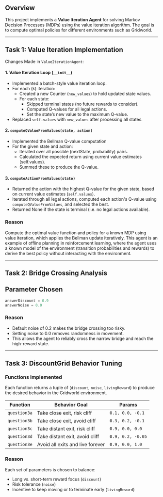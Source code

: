 ## Overview

This project implements a **Value Iteration Agent** for solving Markov Decision Processes (MDPs) using the value iteration algorithm. The goal is to compute optimal policies for different environments such as Gridworld.

---

## Task 1: Value Iteration Implementation

Changes Made in `ValueIterationAgent`:

#### 1. Value Iteration Loop (`__init__`)
* Implemented a batch-style value iteration loop.
* For each (k) iteration:
  * Created a new Counter (`new_values`) to hold updated state values.
  * For each state:
    * Skipped terminal states (no future rewards to consider).
    * Computed Q-values for all legal actions.
    * Set the state’s new value to the maximum Q-value.
* Replaced `self.values` with `new_values` after processing all states.

#### 2. `computeQValueFromValues(state, action)`
* Implemented the Bellman Q-value computation
* For the given state and action:
  * Iterated over all possible (nextState, probability) pairs.
  * Calculated the expected return using current value estimates (self.values).
  * Summed these to produce the Q-value.

#### 3. `computeActionFromValues(state)`
* Returned the action with the highest Q-value for the given state, based on current value estimates (`self.values`).
* Iterated through all legal actions, computed each action's Q-value using `computeQValueFromValues`, and selected the best.
* Returned None if the state is terminal (i.e. no legal actions available).

###  Reason
Compute the optimal value function and policy for a known MDP using value iteration, which applies the Bellman update iteratively. This agent is an example of offline planning in reinforcement learning, where the agent uses a known model of the environment (transition probabilities and rewards) to derive the best policy without interacting with the environment.

---

## Task 2: Bridge Crossing Analysis

##  Parameter Chosen
```python
answerDiscount = 0.9
answerNoise = 0.0
```

###  Reason

* Default noise of 0.2 makes the bridge crossing too risky.
* Setting noise to 0.0 removes randomness in movement.
* This allows the agent to reliably cross the narrow bridge and reach the high-reward state.

---

## Task 3: DiscountGrid Behavior Tuning

###  Functions Implemented

Each function returns a tuple of (`discount`, `noise`, `livingReward`) to produce the desired behavior in the Gridworld environment.

| Function     | Behavior Goal                    | Params            |
| ------------ | -------------------------------- | ----------------- |
| `question3a` | Take close exit, risk cliff      | `0.1, 0.0, -0.1`  |
| `question3b` | Take close exit, avoid cliff     | `0.3, 0.2, -0.1`  |
| `question3c` | Take distant exit, risk cliff    | `0.9, 0.0, 0.0`   |
| `question3d` | Take distant exit, avoid cliff   | `0.9, 0.2, -0.05` |
| `question3e` | Avoid all exits and live forever | `0.9, 0.0, 1.0`   |

###  Reason

Each set of parameters is chosen to balance:

* Long vs. short-term reward focus (`discount`)
* Risk tolerance (`noise`)
* Incentive to keep moving or to terminate early (`livingReward`)

